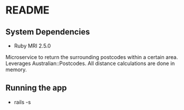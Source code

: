 # README

## System Dependencies
- Ruby MRI 2.5.0

Microservice to return the surrounding postcodes within a certain area.
Leverages Australian::Postcodes. All distance calculations are done in memory.

## Running the app
- rails -s

